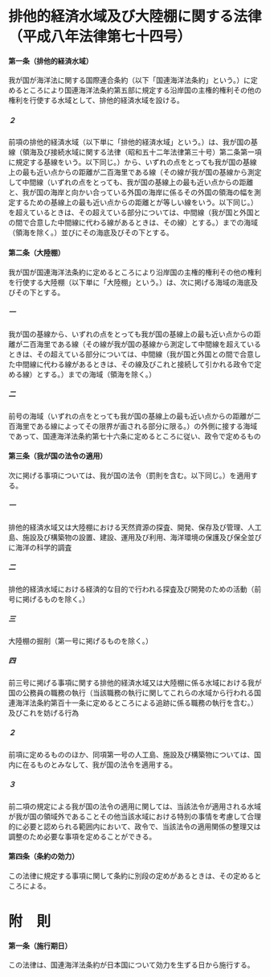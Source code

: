 # 排他的経済水域及び大陸棚に関する法律（平成八年法律第七十四号）
#### 第一条（排他的経済水域）
我が国が海洋法に関する国際連合条約（以下「国連海洋法条約」という。）に定めるところにより国連海洋法条約第五部に規定する沿岸国の主権的権利その他の権利を行使する水域として、排他的経済水域を設ける。
##### ２
前項の排他的経済水域（以下単に「排他的経済水域」という。）は、我が国の基線（領海及び接続水域に関する法律（昭和五十二年法律第三十号）第二条第一項に規定する基線をいう。以下同じ。）から、いずれの点をとっても我が国の基線上の最も近い点からの距離が二百海里である線（その線が我が国の基線から測定して中間線（いずれの点をとっても、我が国の基線上の最も近い点からの距離と、我が国の海岸と向かい合っている外国の海岸に係るその外国の領海の幅を測定するための基線上の最も近い点からの距離とが等しい線をいう。以下同じ。）を超えているときは、その超えている部分については、中間線（我が国と外国との間で合意した中間線に代わる線があるときは、その線）とする。）までの海域（領海を除く。）並びにその海底及びその下とする。
#### 第二条（大陸棚）
我が国が国連海洋法条約に定めるところにより沿岸国の主権的権利その他の権利を行使する大陸棚（以下単に「大陸棚」という。）は、次に掲げる海域の海底及びその下とする。
##### 一
我が国の基線から、いずれの点をとっても我が国の基線上の最も近い点からの距離が二百海里である線（その線が我が国の基線から測定して中間線を超えているときは、その超えている部分については、中間線（我が国と外国との間で合意した中間線に代わる線があるときは、その線及びこれと接続して引かれる政令で定める線）とする。）までの海域（領海を除く。）
##### 二
前号の海域（いずれの点をとっても我が国の基線上の最も近い点からの距離が二百海里である線によってその限界が画される部分に限る。）の外側に接する海域であって、国連海洋法条約第七十六条に定めるところに従い、政令で定めるもの
#### 第三条（我が国の法令の適用）
次に掲げる事項については、我が国の法令（罰則を含む。以下同じ。）を適用する。
##### 一
排他的経済水域又は大陸棚における天然資源の探査、開発、保存及び管理、人工島、施設及び構築物の設置、建設、運用及び利用、海洋環境の保護及び保全並びに海洋の科学的調査
##### 二
排他的経済水域における経済的な目的で行われる探査及び開発のための活動（前号に掲げるものを除く。）
##### 三
大陸棚の掘削（第一号に掲げるものを除く。）
##### 四
前三号に掲げる事項に関する排他的経済水域又は大陸棚に係る水域における我が国の公務員の職務の執行（当該職務の執行に関してこれらの水域から行われる国連海洋法条約第百十一条に定めるところによる追跡に係る職務の執行を含む。）及びこれを妨げる行為
##### ２
前項に定めるもののほか、同項第一号の人工島、施設及び構築物については、国内に在るものとみなして、我が国の法令を適用する。
##### ３
前二項の規定による我が国の法令の適用に関しては、当該法令が適用される水域が我が国の領域外であることその他当該水域における特別の事情を考慮して合理的に必要と認められる範囲内において、政令で、当該法令の適用関係の整理又は調整のため必要な事項を定めることができる。
#### 第四条（条約の効力）
この法律に規定する事項に関して条約に別段の定めがあるときは、その定めるところによる。
# 附　則
#### 第一条（施行期日）
この法律は、国連海洋法条約が日本国について効力を生ずる日から施行する。
